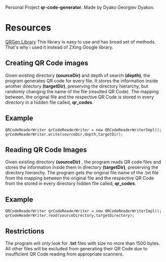 Personal Project **qr-code-generator**.  Made by Dyako Georgiev Dyakov.

# Resources
[QRGen Library](https://github.com/kenglxn/QRGen)
This library is easy to use and has broad set of methods. That's why i used it instead of ZXing Google library.

## Creating QR Code images

Given existing directory **(sourceDir)** and depth of search **(depth)**, the program generates QR code for every file. It stores the information inside another directory **(targetDir)**, preserving the directory hierarchy, but randomly changing the name of the file (resulted QR Code). The mapping between, the original file and the respective QR Code is stored in every directory in a hidden file called, **qr_codes**.

## Example


    QRCodeReaderWriter qrCodeReaderWriter = new QRCodeReaderWriterImpl();
    qrCodeReaderWriter.write(sourceDir,depth,targetDir);


## Reading QR Code Images

Given existing directory **(sourceDir)** , the program reads QR code files and stores the information inside them in directory **(targetDir)**, preserving the directory hierarchy.  The program gets the original file name of the .txt file from  the mapping between the original file and the respective QR Code from the stored in every directory hidden file called, **qr_codes**.

## Example

    QRCodeReaderWriter qrCodeReaderWriter = new QRCodeReaderWriterImpl();
    qrCodeReaderWriter.read(sourceDirectory,targetDirectory);

## Restrictions

The program will only look for **.txt** files with size no more than 1500 bytes.
All other files will be excluded from generating their QR Code due to insufficient
QR Code reading from appropriate scanners.
